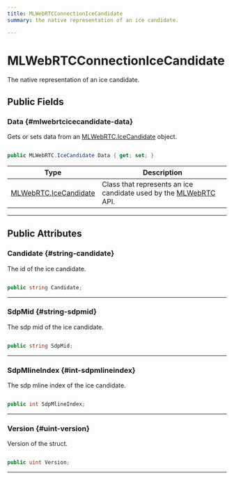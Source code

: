 ```yaml
---
title: MLWebRTCConnectionIceCandidate
summary: the native representation of an ice candidate. 

---
```


# MLWebRTCConnectionIceCandidate




The native representation of an ice candidate.   





## Public Fields

### Data {#mlwebrtcicecandidate-data}

Gets or sets data from an [MLWebRTC.IceCandidate](/versioned_docs/version-22-Mar-2023/unity-api/api/UnityEngine.XR.MagicLeap/MLWebRTC/UnityEngine.XR.MagicLeap.MLWebRTC.IceCandidate.md) object. 

```csharp

public MLWebRTC.IceCandidate Data { get; set; }

```

| Type | Description  | 
|--|--|
| [MLWebRTC.IceCandidate](/versioned_docs/version-22-Mar-2023/unity-api/api/UnityEngine.XR.MagicLeap/MLWebRTC/UnityEngine.XR.MagicLeap.MLWebRTC.IceCandidate.md) | Class that represents an ice candidate used by the [MLWebRTC](/versioned_docs/version-22-Mar-2023/unity-api/api/UnityEngine.XR.MagicLeap/MLWebRTC/UnityEngine.XR.MagicLeap.MLWebRTC.md) API.  |





-----------

## Public Attributes

### Candidate {#string-candidate}

The id of the ice candidate. 

```csharp

public string Candidate;

```






-----------

### SdpMid {#string-sdpmid}

The  sdp mid  of the ice candidate. 

```csharp

public string SdpMid;

```






-----------

### SdpMlineIndex {#int-sdpmlineindex}

The  sdp mline index  of the ice candidate. 

```csharp

public int SdpMlineIndex;

```






-----------

### Version {#uint-version}

Version of the struct. 

```csharp

public uint Version;

```






-----------


